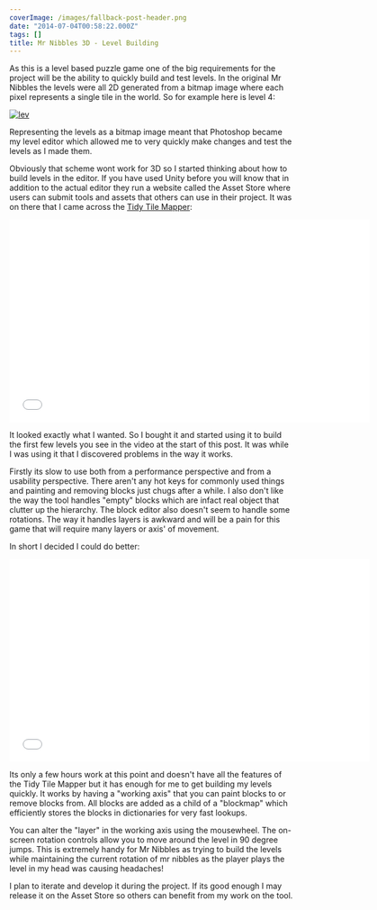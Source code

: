 ```yaml
---
coverImage: /images/fallback-post-header.png
date: "2014-07-04T00:58:22.000Z"
tags: []
title: Mr Nibbles 3D - Level Building
---
```


As this is a level based puzzle game one of the big requirements for the project will be the ability to quickly build and test levels. In the original Mr Nibbles the levels were all 2D generated from a bitmap image where each pixel represents a single tile in the world. So for example here is level 4:

<!-- more -->

[![lev](https://www.mikecann.co.uk/wp-content/uploads/2014/07/lev.png)](https://www.mikecann.co.uk/wp-content/uploads/2014/07/lev.png)

Representing the levels as a bitmap image meant that Photoshop became my level editor which allowed me to very quickly make changes and test the levels as I made them.

Obviously that scheme wont work for 3D so I started thinking about how to build levels in the editor. If you have used Unity before you will know that in addition to the actual editor they run a website called the Asset Store where users can submit tools and assets that others can use in their project. It was on there that I came across the [Tidy Tile Mapper](https://www.assetstore.unity3d.com/en/#!/content/2648):

<iframe width="640" height="360" src="//www.youtube.com/embed/Oh1AH9N1-9E" frameborder="0" allowfullscreen></iframe>

It looked exactly what I wanted. So I bought it and started using it to build the first few levels you see in the video at the start of this post. It was while I was using it that I discovered problems in the way it works.

Firstly its slow to use both from a performance perspective and from a usability perspective. There aren't any hot keys for commonly used things and painting and removing blocks just chugs after a while. I also don't like the way the tool handles "empty" blocks which are infact real object that clutter up the hierarchy. The block editor also doesn't seem to handle some rotations. The way it handles layers is awkward and will be a pain for this game that will require many layers or axis' of movement.

In short I decided I could do better:

<iframe width="640" height="360" src="//www.youtube.com/embed/QHCb9V0qrow" frameborder="0" allowfullscreen></iframe>

Its only a few hours work at this point and doesn't have all the features of the Tidy Tile Mapper but it has enough for me to get building my levels quickly. It works by having a "working axis" that you can paint blocks to or remove blocks from. All blocks are added as a child of a "blockmap" which efficiently stores the blocks in dictionaries for very fast lookups.

You can alter the "layer" in the working axis using the mousewheel. The on-screen rotation controls allow you to move around the level in 90 degree jumps. This is extremely handy for Mr Nibbles as trying to build the levels while maintaining the current rotation of mr nibbles as the player plays the level in my head was causing headaches!

I plan to iterate and develop it during the project. If its good enough I may release it on the Asset Store so others can benefit from my work on the tool.
